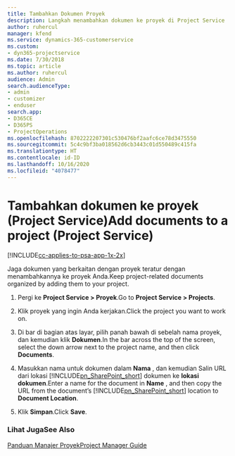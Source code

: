 ```yaml
---
title: Tambahkan Dokumen Proyek
description: Langkah menambahkan dokumen ke proyek di Project Service
author: ruhercul
manager: kfend
ms.service: dynamics-365-customerservice
ms.custom:
- dyn365-projectservice
ms.date: 7/30/2018
ms.topic: article
ms.author: ruhercul
audience: Admin
search.audienceType:
- admin
- customizer
- enduser
search.app:
- D365CE
- D365PS
- ProjectOperations
ms.openlocfilehash: 8702222207301c530476bf2aafc6ce78d3475550
ms.sourcegitcommit: 5c4c9bf3ba018562d6cb3443c01d550489c415fa
ms.translationtype: HT
ms.contentlocale: id-ID
ms.lasthandoff: 10/16/2020
ms.locfileid: "4078477"
---
```

# <a name="add-documents-to-a-project-project-service"></a><span data-ttu-id="fb498-103">Tambahkan dokumen ke proyek (Project Service)</span><span class="sxs-lookup"><span data-stu-id="fb498-103">Add documents to a project (Project Service)</span></span>

[!INCLUDE[cc-applies-to-psa-app-1x-2x](../includes/cc-applies-to-psa-app-1x-2x.md)]

<span data-ttu-id="fb498-104">Jaga dokumen yang berkaitan dengan proyek teratur dengan menambahkannya ke proyek Anda.</span><span class="sxs-lookup"><span data-stu-id="fb498-104">Keep project-related documents organized by adding them to your project.</span></span>  
  
1. <span data-ttu-id="fb498-105">Pergi ke **Project Service > Proyek**.</span><span class="sxs-lookup"><span data-stu-id="fb498-105">Go to **Project Service > Projects**.</span></span>  
  
2. <span data-ttu-id="fb498-106">Klik proyek yang ingin Anda kerjakan.</span><span class="sxs-lookup"><span data-stu-id="fb498-106">Click the project you want to work on.</span></span>  
  
3. <span data-ttu-id="fb498-107">Di bar di bagian atas layar, pilih panah bawah di sebelah nama proyek, dan kemudian klik **Dokumen**.</span><span class="sxs-lookup"><span data-stu-id="fb498-107">In the bar across the top of the screen, select the down arrow next to the project name, and then click **Documents**.</span></span>  
  
4. <span data-ttu-id="fb498-108">Masukkan nama untuk dokumen dalam **Nama** , dan kemudian Salin URL dari lokasi [!INCLUDE[pn_SharePoint_short](../includes/pn-sharepoint-short.md)] dokumen ke **lokasi dokumen**.</span><span class="sxs-lookup"><span data-stu-id="fb498-108">Enter a name for the document in **Name** ,  and then copy the URL from the document’s [!INCLUDE[pn_SharePoint_short](../includes/pn-sharepoint-short.md)] location to **Document Location**.</span></span>  
  
5. <span data-ttu-id="fb498-109">Klik **Simpan**.</span><span class="sxs-lookup"><span data-stu-id="fb498-109">Click **Save**.</span></span>  
  
### <a name="see-also"></a><span data-ttu-id="fb498-110">Lihat Juga</span><span class="sxs-lookup"><span data-stu-id="fb498-110">See Also</span></span>  
 [<span data-ttu-id="fb498-111">Panduan Manajer Proyek</span><span class="sxs-lookup"><span data-stu-id="fb498-111">Project Manager Guide</span></span>](../psa/project-manager-guide.md)
